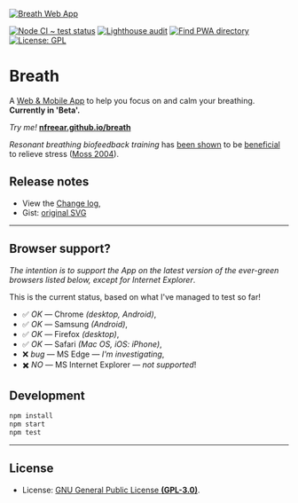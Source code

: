 
[![Breath Web App][icon]][app]

[![Node CI ~ test status][gh-badge]][gh-link]
[![Lighthouse audit][lh-badge]][lh-link]
[![Find PWA directory][find-badge]][find-link]
[![License: GPL][gpl-badge]][gpl]

# Breath #

A [Web & Mobile App][pwa] to help you focus on and calm your breathing.
__Currently in 'Beta'.__

_Try me!_ [__nfreear.github.io/breath__][app]


_Resonant breathing biofeedback training_ has [been shown][sutarto 2012] to be
[beneficial][wp] to relieve stress ([Moss 2004][]).

## Release notes

 * View the [Change log](./CHANGELOG.md),
 * Gist: [original SVG][gist]

---
## Browser support?

_The intention is to support the App on the latest version of the
ever-green browsers listed below, except for Internet Explorer_.

This is the current status, based on what I've managed to test so far!

 * ✅ _OK_ — Chrome _(desktop, Android)_,
 * ✅ _OK_ — Samsung _(Android)_,
 * ✅ _OK_ — Firefox _(desktop)_,
 * ✅ _OK_ — Safari _(Mac OS, iOS: iPhone)_,
 * ❌ _bug_ — MS Edge — _I'm investigating_,
 * ✖️ _NO_ — MS Internet Explorer — _not supported_!

## Development

```sh
npm install
npm start
npm test
```

---
## License

 * License: [GNU General Public License __(GPL-3.0)__][gpl].

[wp]: https://en.wikipedia.org/wiki/Biofeedback#Stress_reduction
  "Biofeedback on Wikipedia."
[sutarto 2012]: https://doi.org/10.1080%2F10803548.2012.11076959
"A.P. Sutarto, M.N.A Wahab & N.M. Zin (2012) Resonant Breathing Biofeedback Training for Stress Reduction Among Manufacturing Operators, Internat. J. of Occupational Safety and Ergonomics, 18:4, 549-561, DOI: 10.1080/10803548.2012.11076959; Retrieved 04-April-2020"
[pdf-moss 2004]: https://bfe.org/articles/issue1_final.pdf
"(PDF) Moss D. Heart rate variability (HRV) biofeedback. Psychophysiology Today. 2004;(1):4–11. Retrieved 04-April-2020."
[moss 2004]: https://scholar.google.com/scholar?q=Moss+%22Heart+rate+variability+%28HRV%29+biofeedback%22#
"Moss D. Heart rate variability (HRV) biofeedback. Psychophysiology Today. 2004;(1):4–11. On Google Scholar."
[pwa]: https://en.wikipedia.org/wiki/Progressive_web_application
  "Progressive web application (PWA), on Wikipedia"
[gist]: https://gist.github.com/nfreear/c8666ec92360d09c4f6d559a4e4d55ec
  "Gist: nfreear / breathing-animation.web-app.svg"
[gpl-badge]: https://nfreear.github.io/breath/lib/badge-gpl.svg
[gpl]: https://gnu.org/licenses/gpl-3.0.html#content
  "© Nick Freear, 01-Apr-2020 | GNU General Public License | GPL-3.0+"
[lh-badge]: https://nfreear.github.io/breath/lib/badge-lighthouse.svg
  "Lighthouse audit report — 99.2% — (97 | 100 | 100 | 100)"
[lh-link]: https://lighthouse-dot-webdotdevsite.appspot.com/lh/html?url=https%3A//nfreear.github.io/breath/
[find-badge]: https://nfreear.github.io/breath/lib/badge-findpwa.svg
[find-link]: https://findpwa.com/app/breath-web-app?utm_source=nfreear "'Breath' on findPWA"
[gh-badge]: https://github.com/nfreear/breath/workflows/Node%20CI/badge.svg
[gh-link]: https://github.com/nfreear/breath/actions "Node CI — Test status"
[unpkg]: https://unpkg.com/breath-web-app/
[app]: https://nfreear.github.io/breath/?utm_source=readme "Try the 'Breath' Web App (beta)"
[icon]: https://nfreear.github.io/breath/lib/icon.svg
